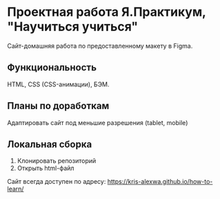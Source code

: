 # Проектная работа Я.Практикум, "Научиться учиться"
Сайт-домашняя работа по предоставленному макету в Figma.

## Функциональность
HTML, CSS (CSS-анимации), БЭМ.

## Планы по доработкам
Адаптировать сайт под меньшие разрешения (tablet, mobile)

## Локальная сборка
1. Клонировать репозиторий
2. Открыть html-файл

Сайт всегда доступен по адресу: https://kris-alexwa.github.io/how-to-learn/
